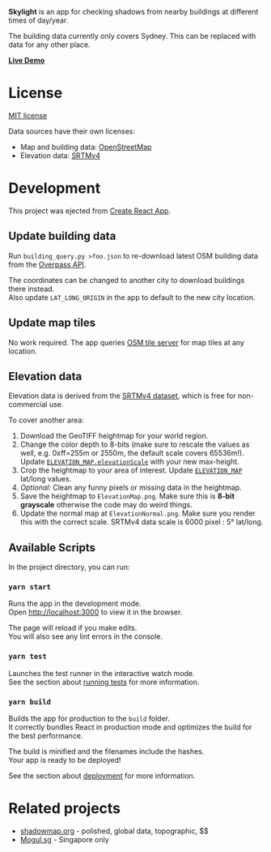 **Skylight** is an app for checking shadows from nearby buildings at different times of day/year.

The building data currently only covers Sydney. This can be replaced with data for any other place.

[**Live Demo**](https://it.works.lol/skylight/)

# License

[MIT license](https://opensource.org/licenses/MIT)

Data sources have their own licenses:
* Map and building data: [OpenStreetMap](https://osm.org/copyright)
* Elevation data: [SRTMv4](https://srtm.csi.cgiar.org)

# Development

This project was ejected from [Create React App](https://github.com/facebook/create-react-app).

## Update building data

Run `building_query.py >foo.json` to re-download latest OSM building data from the [Overpass API](https://overpass-api.de).

The coordinates can be changed to another city to download buildings there instead.\
Also update `LAT_LONG_ORIGIN` in the app to default to the new city location.

## Update map tiles

No work required. The app queries [OSM tile server](https://wiki.openstreetmap.org/wiki/Tiles) for map tiles at any location.

## Elevation data

Elevation data is derived from the [SRTMv4 dataset](https://srtm.csi.cgiar.org/srtmdata/), which is free for non-commercial use.

To cover another area:
1. Download the GeoTIFF heightmap for your world region.
1. Change the color depth to 8-bits (make sure to rescale the values as well, e.g. 0xff=255m or 2550m, the default scale covers 65536m!). Update [`ELEVATION_MAP.elevationScale`](./src/elevation/ElevationMap.js) with your new max-height.
1. Crop the heightmap to your area of interest. Update [`ELEVATION_MAP`](./src/elevation/ElevationMap.js) lat/long values.
1. _Optional:_ Clean any funny pixels or missing data in the heightmap.
1. Save the heightmap to `ElevationMap.png`. Make sure this is **8-bit grayscale** otherwise the code may do weird things.
1. Update the normal map at `ElevationNormal.png`. Make sure you render this with the correct scale. SRTMv4 data scale is 6000 pixel : 5° lat/long.

## Available Scripts

In the project directory, you can run:

### `yarn start`

Runs the app in the development mode.\
Open [http://localhost:3000](http://localhost:3000) to view it in the browser.

The page will reload if you make edits.\
You will also see any lint errors in the console.

### `yarn test`

Launches the test runner in the interactive watch mode.\
See the section about [running tests](https://facebook.github.io/create-react-app/docs/running-tests) for more information.

### `yarn build`

Builds the app for production to the `build` folder.\
It correctly bundles React in production mode and optimizes the build for the best performance.

The build is minified and the filenames include the hashes.\
Your app is ready to be deployed!

See the section about [deployment](https://facebook.github.io/create-react-app/docs/deployment) for more information.

# Related projects

* [shadowmap.org](https://shadowmap.org) - polished, global data, topographic, $$
* [Mogul.sg](https://www.mogul.sg/) - Singapore only
